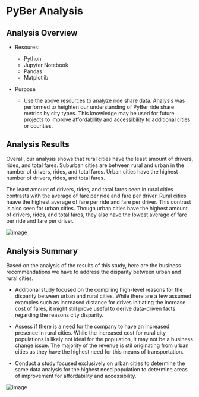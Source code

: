 # PyBer Analysis

## Analysis Overview

* Resoures: 
  * Python
  * Jupyter Notebook
  * Pandas
  * Matplotlib

* Purpose
  * Use the above resources to analyze ride share data. Analysis was performed to heighten our understanding of PyBer ride share metrics by city types. This knowledge may be used for future projects to improve affordability and accessibility to additional cities or counties.


## Analysis Results

Overall, our analysis shows that rural cities have the least amount of drivers, rides, and total fares. Suburban cities are between rural and urban in the number of drivers, rides, and total fares. Urban cities have the highest number of drivers, rides, and total fares. 

The least amount of drivers, rides, and total fares seen in rural cities contrasts with the average of fare per ride and fare per driver. Rural cities haave the highest average of fare per ride and fare per driver. This contrast is also seen for urban cities. Though urban cities have the highest amount of drivers, rides, and total fares, they also have the lowest average of fare per ride and fare per driver. 

![image](https://user-images.githubusercontent.com/96931376/160214848-2fda38c4-a4a7-46ce-9a05-3a7dd2a8bbc4.png)


## Analysis Summary

Based on the analysis of the results of this study, here are the business recommendations we have to address the disparity between urban and rural cities. 

* Additional study focused on the compiling high-level reasons for the disparity between urban and rural cities. While there are a few assumed examples such as increased distance for drives initiating the increase cost of fares, it might still prove useful to derive data-driven facts regarding the reasons city disparity. 

* Assess if there is a need for the company to have an increased presence in rural cities. While the increased cost for rural city populations is likely not ideal for the population, it may not be a business change issue. The majority of the revenue is stil originating from urban cities as they have the highest need for this means of transportation. 

* Conduct a study focused exclusively on urban cities to determine the same data analysis for the highest need population to determine areas of improvement for affordability and accessibility. 

![image](https://user-images.githubusercontent.com/96931376/160215179-20ea7ef7-a59f-44bf-a7a9-8d5823da66d6.png)
